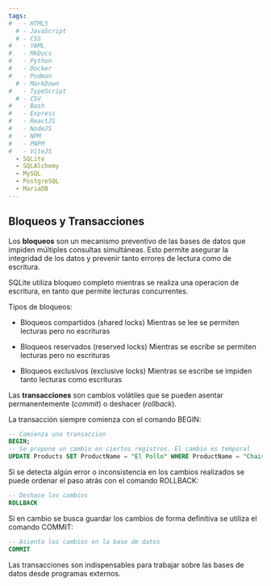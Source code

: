 ```yaml
---
tags:
#   - HTML5
  # - JavaScript
  # - CSS
#   - YAML
#   - MkDocs
#   - Python
#   - Docker
#   - Podman
  # - MarkDown
#   - TypeScript
  # - CSV
#   - Bash
#   - Express
#   - ReactJS
#   - NodeJS
#   - NPM
#   - PNPM
#   - ViteJS
  - SQLite
  - SQLAlchemy
  - MySQL
  - PostgreSQL
  - MariaDB
---
```




## Bloqueos y Transacciones

Los **bloqueos** son un mecanismo preventivo de las bases de datos que impiden múltiples consultas simultáneas. Esto permite asegurar la integridad de los datos y prevenir tanto errores de lectura como de escritura.

SQLite utiliza bloqueo completo	mientras se realiza una operacion de escritura, en tanto que permite lecturas concurrentes.

Tipos de bloqueos:

- Bloqueos compartidos (shared locks)
Mientras se lee se permiten lecturas pero no escrituras

- Bloqueos reservados (reserved locks) 
Mientras se escribe se permiten lecturas pero no escrituras

- Bloqueos exclusivos (exclusive locks)
Mientras se escribe se impiden tanto lecturas como escrituras


Las **transacciones** son cambios volátiles que se pueden asentar permanentemente (*commit*) o deshacer (*rollback*). 

La transacción siempre comienza con el comando BEGIN:

```sql
-- Comienza una transaccion
BEGIN;
-- Se propone un cambio en ciertos registros. El cambio es temporal
UPDATE Products SET ProductName = "El Pollo" WHERE ProductName = "Chais" ;
```

Si se detecta algún error o inconsistencia en los cambios realizados se puede ordenar el paso atrás con el comando ROLLBACK:

```sql
-- Deshace los cambios
ROLLBACK
```

Si en cambio se busca guardar los cambios de forma definitiva se utiliza el comando COMMIT:

```sql
-- Asienta los cambios en la base de datos
COMMIT
```
Las transacciones son indispensables para trabajar sobre las bases de datos desde programas externos.








